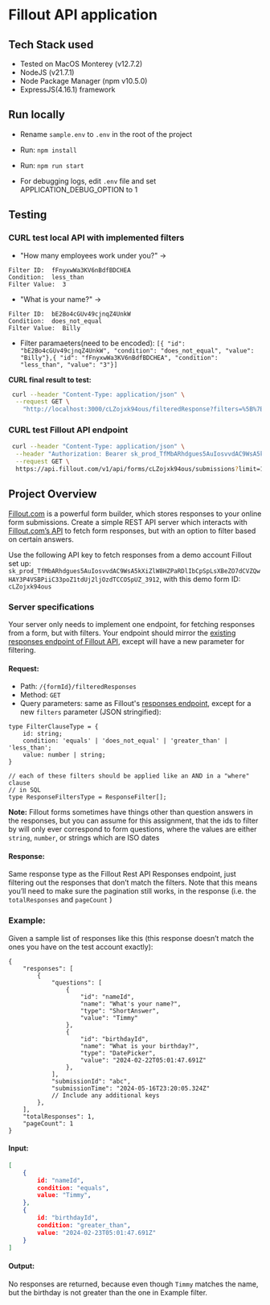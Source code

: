 # Fillout API application

## Tech Stack used
- Tested on MacOS Monterey (v12.7.2)
- NodeJS (v21.7.1)
- Node Package Manager (npm v10.5.0)
- ExpressJS(4.16.1) framework

## Run locally
- Rename `sample.env` to `.env` in the root of the project
- Run: `npm install`
- Run: `npm run start`


- For debugging logs, edit `.env` file and set APPLICATION_DEBUG_OPTION to 1

## Testing
### CURL test local API with implemented filters

- "How many employees work under you?" ->
```
Filter ID:  fFnyxwWa3KV6nBdfBDCHEA
Condition:  less_than
Filter Value:  3
```
- "What is your name?" ->
```
Filter ID:  bE2Bo4cGUv49cjnqZ4UnkW
Condition:  does_not_equal
Filter Value:  Billy
```

- Filter paramaeters(need to be encoded): `[{ "id": "bE2Bo4cGUv49cjnqZ4UnkW", "condition": "does_not_equal", "value": "Billy"},{ "id": "fFnyxwWa3KV6nBdfBDCHEA", "condition": "less_than", "value": "3"}]`

**CURL final result to test:**

```bash
 curl --header "Content-Type: application/json" \
  --request GET \
    "http://localhost:3000/cLZojxk94ous/filteredResponse?filters=%5B%7B%20%22id%22%3A%20%22bE2Bo4cGUv49cjnqZ4UnkW%22%2C%20%22condition%22%3A%20%22does_not_equal%22%2C%20%22value%22%3A%20%22Billy%22%7D%2C%7B%20%22id%22%3A%20%22fFnyxwWa3KV6nBdfBDCHEA%22%2C%20%22condition%22%3A%20%22less_than%22%2C%20%22value%22%3A%20%223%22%7D%5D"
```

### CURL test Fillout API endpoint
```bash
 curl --header "Content-Type: application/json" \
  --header "Authorization: Bearer sk_prod_TfMbARhdgues5AuIosvvdAC9WsA5kXiZlW8HZPaRDlIbCpSpLsXBeZO7dCVZQwHAY3P4VSBPiiC33poZ1tdUj2ljOzdTCCOSpUZ_3912" \
  --request GET \
  https://api.fillout.com/v1/api/forms/cLZojxk94ous/submissions?limit=1
```

## Project Overview
[Fillout.com](http://Fillout.com) is a powerful form builder, which stores responses to your online form submissions. Create a simple REST API server which interacts with [Fillout.com’s API](https://www.fillout.com/help/fillout-rest-api)  to fetch form responses, but with an option to filter based on certain answers. 

Use the following API key to fetch responses from a demo account Fillout set up: `sk_prod_TfMbARhdgues5AuIosvvdAC9WsA5kXiZlW8HZPaRDlIbCpSpLsXBeZO7dCVZQwHAY3P4VSBPiiC33poZ1tdUj2ljOzdTCCOSpUZ_3912`, with this demo form ID: `cLZojxk94ous`

### Server specifications
Your server only needs to implement one endpoint, for fetching responses from a form, but with filters. Your endpoint should mirror the [existing responses endpoint of Fillout API](https://www.fillout.com/help/fillout-rest-api#d8b24260dddd4aaa955f85e54f4ddb4d), except will have a new parameter for filtering.

#### Request:
- Path: `/{formId}/filteredResponses`
- Method: `GET`
- Query parameters: same as Fillout's [responses endpoint](https://www.fillout.com/help/fillout-rest-api#d8b24260dddd4aaa955f85e54f4ddb4d), except for a new `filters` parameter (JSON stringified):
```tsx
type FilterClauseType = {
	id: string;
	condition: 'equals' | 'does_not_equal' | 'greater_than' | 'less_than';
	value: number | string;
}

// each of these filters should be applied like an AND in a "where" clause
// in SQL
type ResponseFiltersType = ResponseFilter[];
```

**Note:** Fillout forms sometimes have things other than question answers in the responses, but you can assume for this assignment, that the ids to filter by will only ever correspond to form questions, where the values are either `string`, `number`, or strings which are ISO dates


#### Response:
Same response type as the Fillout Rest API Responses endpoint, just filtering out the responses that don’t match the filters.
Note that this means you’ll need to make sure the pagination still works, in the response (i.e. the `totalResponses` and `pageCount` )

### Example:
Given a sample list of responses like this (this response doesn’t match the ones you have on the test account exactly):
```tsx
{
	"responses": [
		{
			"questions": [
				{
					"id": "nameId",
					"name": "What's your name?",
					"type": "ShortAnswer",
					"value": "Timmy"
				},
				{
					"id": "birthdayId",
					"name": "What is your birthday?",
					"type": "DatePicker",
					"value": "2024-02-22T05:01:47.691Z"
				},
			],
			"submissionId": "abc",
			"submissionTime": "2024-05-16T23:20:05.324Z"
			// Include any additional keys
		},
	],
	"totalResponses": 1,
	"pageCount": 1
}
```

#### Input:
```json
[
	{
		id: "nameId",
		condition: "equals",
		value: "Timmy",
	},
	{
		id: "birthdayId",
		condition: "greater_than",
		value: "2024-02-23T05:01:47.691Z"
	}
]
```

#### Output:
No responses are returned, because even though `Timmy` matches the name, but the birthday is not greater than the one in Example filter.
